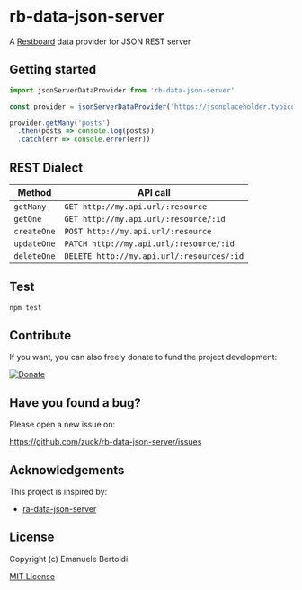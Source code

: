 # rb-data-json-server

A [Restboard](https://github.com/zuck/restboard) data provider for JSON REST server

## Getting started

```js
import jsonServerDataProvider from 'rb-data-json-server'

const provider = jsonServerDataProvider('https://jsonplaceholder.typicode.com')

provider.getMany('posts')
  .then(posts => console.log(posts))
  .catch(err => console.error(err))
```

## REST Dialect

| Method          | API call                                                   |
| --------------- | ---------------------------------------------------------- |
| `getMany`       | `GET http://my.api.url/:resource`                          |
| `getOne`        | `GET http://my.api.url/:resource/:id`                      |
| `createOne`     | `POST http://my.api.url/:resource`                         |
| `updateOne`     | `PATCH http://my.api.url/:resource/:id`                    |
| `deleteOne`     | `DELETE http://my.api.url/:resources/:id`                  |

## Test

```bash
npm test
```

## Contribute

If you want, you can also freely donate to fund the project development:

[![Donate](https://www.paypalobjects.com/en_US/i/btn/btn_donate_SM.gif)](https://paypal.me/EBertoldi)

## Have you found a bug?

Please open a new issue on:

https://github.com/zuck/rb-data-json-server/issues

## Acknowledgements

This project is inspired by:

* [ra-data-json-server](https://github.com/marmelab/react-admin/tree/master/packages/ra-data-json-server)

## License

Copyright (c) Emanuele Bertoldi

[MIT License](http://en.wikipedia.org/wiki/MIT_License)
